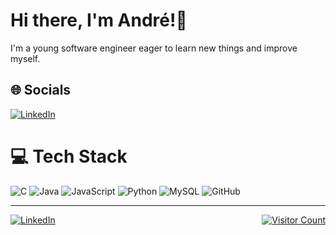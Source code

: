 # Hi there, I'm André!👋

I'm a young software engineer eager to learn new things and improve myself. 

## 🌐 Socials
[![LinkedIn](https://img.shields.io/badge/LinkedIn-%230077B5.svg?logo=linkedin&logoColor=white)](https://linkedin.com/in/andreoctavioferreira) 

# 💻 Tech Stack
![C](https://img.shields.io/badge/c-%2300599C.svg?style=for-the-badge&logo=c&logoColor=white) ![Java](https://img.shields.io/badge/java-%23ED8B00.svg?style=for-the-badge&logo=openjdk&logoColor=white) ![JavaScript](https://img.shields.io/badge/javascript-%23323330.svg?style=for-the-badge&logo=javascript&logoColor=%23F7DF1E) ![Python](https://img.shields.io/badge/python-3670A0?style=for-the-badge&logo=python&logoColor=ffdd54) ![MySQL](https://img.shields.io/badge/mysql-4479A1.svg?style=for-the-badge&logo=mysql&logoColor=white) ![GitHub](https://img.shields.io/badge/github-%23121011.svg?style=for-the-badge&logo=github&logoColor=white)

---

<div style="display: flex; justify-content: space-between; align-items: center; width: 100%;">
    <div>
        <a href="https://linkedin.com/in/andreoctavioferreira">
            <img src="https://img.shields.io/badge/LinkedIn-%230077B5.svg?logo=linkedin&logoColor=white" alt="LinkedIn"/>
        </a>
    </div>
    <div>
        <a href="https://visitcount.itsvg.in">
            <img src="https://visitcount.itsvg.in/api?id=AndreOctavio&icon=5&color=12" alt="Visitor Count"/>
        </a>
    </div>
</div>

